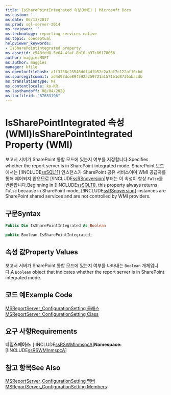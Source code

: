 ```yaml
---
title: IsSharePointIntegrated 속성(WMI) | Microsoft Docs
ms.custom: ''
ms.date: 06/13/2017
ms.prod: sql-server-2014
ms.reviewer: ''
ms.technology: reporting-services-native
ms.topic: conceptual
helpviewer_keywords:
- IsSharePointIntegrated property
ms.assetid: c548fed8-5e04-4faf-8b10-b37c86178056
author: maggiesMSFT
ms.author: maggies
manager: kfile
ms.openlocfilehash: a1f3f38c23546ddf4dfb52c2a3af7c122af10cbd
ms.sourcegitcommit: ad4d92dce894592a259721a1571b1d8736abacdb
ms.translationtype: MT
ms.contentlocale: ko-KR
ms.lasthandoff: 08/04/2020
ms.locfileid: "87653196"
---
```

# <a name="issharepointintegrated-property-wmi"></a><span data-ttu-id="f4f7e-102">IsSharePointIntegrated 속성(WMI)</span><span class="sxs-lookup"><span data-stu-id="f4f7e-102">IsSharePointIntegrated Property (WMI)</span></span>
  <span data-ttu-id="f4f7e-103">보고서 서버가 SharePoint 통합 모드에 있는지 여부를 지정합니다.</span><span class="sxs-lookup"><span data-stu-id="f4f7e-103">Specifies whether the report server is in SharePoint integrated mode.</span></span> <span data-ttu-id="f4f7e-104">SharePoint 모드에서는 [!INCLUDE[ssSQL11](../../includes/sssql11-md.md)] 인스턴스가 SharePoint 공유 서비스이며 WMI 공급자를 통해 제어되지 않으므로 [!INCLUDE[ssRSnoversion](../../includes/ssrsnoversion-md.md)]부터는 이 속성이 항상 `False`를 반환합니다.</span><span class="sxs-lookup"><span data-stu-id="f4f7e-104">Beginning in [!INCLUDE[ssSQL11](../../includes/sssql11-md.md)], this property always returns `False` because in SharePoint mode, [!INCLUDE[ssRSnoversion](../../includes/ssrsnoversion-md.md)] instances are SharePoint shared services and are not controlled by WMI providers.</span></span>  
  
## <a name="syntax"></a><span data-ttu-id="f4f7e-105">구문</span><span class="sxs-lookup"><span data-stu-id="f4f7e-105">Syntax</span></span>  
  
```vb  
Public Dim IsSharePointIntegrated As Boolean  
```  
  
```csharp  
public Boolean IsSharePointIntegrated;  
```  
  
## <a name="property-values"></a><span data-ttu-id="f4f7e-106">속성 값</span><span class="sxs-lookup"><span data-stu-id="f4f7e-106">Property Values</span></span>  
 <span data-ttu-id="f4f7e-107">보고서 서버가 SharePoint 통합 모드에 있는지 여부를 나타내는 `Boolean` 개체입니다.</span><span class="sxs-lookup"><span data-stu-id="f4f7e-107">A `Boolean` object that indicates whether the report server is in SharePoint integrated mode.</span></span>  
  
## <a name="example-code"></a><span data-ttu-id="f4f7e-108">코드 예</span><span class="sxs-lookup"><span data-stu-id="f4f7e-108">Example Code</span></span>  
 [<span data-ttu-id="f4f7e-109">MSReportServer_ConfigurationSetting 클래스</span><span class="sxs-lookup"><span data-stu-id="f4f7e-109">MSReportServer_ConfigurationSetting Class</span></span>](msreportserver-configurationsetting-class.md)  
  
## <a name="requirements"></a><span data-ttu-id="f4f7e-110">요구 사항</span><span class="sxs-lookup"><span data-stu-id="f4f7e-110">Requirements</span></span>  
 <span data-ttu-id="f4f7e-111">**네임스페이스:** [!INCLUDE[ssRSWMInmspcA](../../includes/ssrswminmspca-md.md)]</span><span class="sxs-lookup"><span data-stu-id="f4f7e-111">**Namespace:** [!INCLUDE[ssRSWMInmspcA](../../includes/ssrswminmspca-md.md)]</span></span>  
  
## <a name="see-also"></a><span data-ttu-id="f4f7e-112">참고 항목</span><span class="sxs-lookup"><span data-stu-id="f4f7e-112">See Also</span></span>  
 [<span data-ttu-id="f4f7e-113">MSReportServer_ConfigurationSetting 멤버</span><span class="sxs-lookup"><span data-stu-id="f4f7e-113">MSReportServer_ConfigurationSetting Members</span></span>](msreportserver-configurationsetting-members.md)  
  
  
